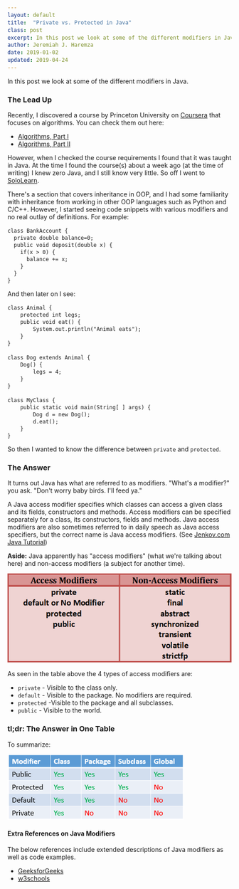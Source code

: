 ```yaml
---
layout: default
title:  "Private vs. Protected in Java"
class: post
excerpt: In this post we look at some of the different modifiers in Java.
author: Jeremiah J. Haremza
date: 2019-01-02
updated: 2019-04-24
---
```


In this post we look at some of the different modifiers in Java.

### The Lead Up

Recently, I discovered a course by Princeton University on [Coursera](https://www.coursera.org/) that focuses on algorithms. You can check them out here:

* [Algorithms, Part I](https://www.coursera.org/learn/algorithms-part1)
* [Algorithms, Part II](https://www.coursera.org/learn/algorithms-part2)

However, when I checked the course requirements I found that it was taught in Java. At the time I found the course(s) about a week ago (at the time of writing) I knew zero Java, and I still know very little. So off I went to [SoloLearn](https://www.sololearn.com).

There's a section that covers inheritance in OOP, and I had some familiarity with inheritance from working in other OOP languages such as Python and C/C++. However, I started seeing code snippets with various modifiers and no real outlay of definitions. For example:

    class BankAccount {
      private double balance=0;
      public void deposit(double x) {
        if(x > 0) {
          balance += x;
        }
      }
    }

And then later on I see:

    class Animal {
        protected int legs;
        public void eat() {
            System.out.println("Animal eats");
        }
    }

    class Dog extends Animal {
        Dog() {
            legs = 4;
        }
    }

    class MyClass {
        public static void main(String[ ] args) {
            Dog d = new Dog();
            d.eat();
        }
    }

So then I wanted to know the difference between `private` and `protected`.

### The Answer

It turns out Java has what are referred to as modifiers. "What's a modifier?" you ask. "Don't worry baby birds. I'll feed ya."

A Java access modifier specifies which classes can access a given class and its fields, constructors and methods. Access modifiers can be specified separately for a class, its constructors, fields and methods. Java access modifiers are also sometimes referred to in daily speech as Java access specifiers, but the correct name is Java access modifiers. (See [Jenkov.com Java Tutorial](http://tutorials.jenkov.com/java/access-modifiers.html))

**Aside:** Java apparently has "access modifiers" (what we're talking about here) and non-access modifiers (a subject for another time).

![Access Modifiers vs. Non-Access Modifiers](/images/AccessAndNonAccessModifiers.png)

As seen in the table above the 4 types of access modifiers are:

* `private` - Visible to the class only.
* `default` - Visible to the package. No modifiers are required.
* `protected` -Visible to the package and all subclasses.
* `public` - Visible to the world.

### tl;dr: The Answer in One Table

To summarize:

![Summary Table](/images/access-modifier.png)

#### Extra References on Java Modifiers

The below references include extended descriptions of Java modifiers as well as code examples.

* [GeeksforGeeks](https://www.geeksforgeeks.org/access-modifiers-java/)
* [w3schools](https://www.w3schools.com/java/java_modifiers.asp)
